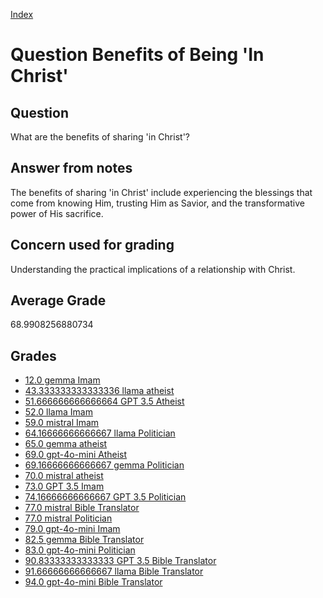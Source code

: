 
[Index](../../index.md)
# Question Benefits of Being 'In Christ'
## Question
What are the benefits of sharing 'in Christ'?

## Answer from notes
The benefits of sharing 'in Christ' include experiencing the blessings that come from knowing Him, trusting Him as Savior, and the transformative power of His sacrifice.

## Concern used for grading
Understanding the practical implications of a relationship with Christ.

## Average Grade
68.9908256880734

## Grades
 * [12.0 gemma Imam](../answers/gemma_Imam/Benefits_of_Being__In_Christ_.md)
 * [43.333333333333336 llama atheist](../answers/llama_atheist/Benefits_of_Being__In_Christ_.md)
 * [51.666666666666664 GPT 3.5 Atheist](../answers/GPT_3.5_Atheist/Benefits_of_Being__In_Christ_.md)
 * [52.0 llama Imam](../answers/llama_Imam/Benefits_of_Being__In_Christ_.md)
 * [59.0 mistral Imam](../answers/mistral_Imam/Benefits_of_Being__In_Christ_.md)
 * [64.16666666666667 llama Politician](../answers/llama_Politician/Benefits_of_Being__In_Christ_.md)
 * [65.0 gemma atheist](../answers/gemma_atheist/Benefits_of_Being__In_Christ_.md)
 * [69.0 gpt-4o-mini Atheist](../answers/gpt-4o-mini_Atheist/Benefits_of_Being__In_Christ_.md)
 * [69.16666666666667 gemma Politician](../answers/gemma_Politician/Benefits_of_Being__In_Christ_.md)
 * [70.0 mistral atheist](../answers/mistral_atheist/Benefits_of_Being__In_Christ_.md)
 * [73.0 GPT 3.5 Imam](../answers/GPT_3.5_Imam/Benefits_of_Being__In_Christ_.md)
 * [74.16666666666667 GPT 3.5 Politician](../answers/GPT_3.5_Politician/Benefits_of_Being__In_Christ_.md)
 * [77.0 mistral Bible Translator](../answers/mistral_Bible_Translator/Benefits_of_Being__In_Christ_.md)
 * [77.0 mistral Politician](../answers/mistral_Politician/Benefits_of_Being__In_Christ_.md)
 * [79.0 gpt-4o-mini Imam](../answers/gpt-4o-mini_Imam/Benefits_of_Being__In_Christ_.md)
 * [82.5 gemma Bible Translator](../answers/gemma_Bible_Translator/Benefits_of_Being__In_Christ_.md)
 * [83.0 gpt-4o-mini Politician](../answers/gpt-4o-mini_Politician/Benefits_of_Being__In_Christ_.md)
 * [90.83333333333333 GPT 3.5 Bible Translator](../answers/GPT_3.5_Bible_Translator/Benefits_of_Being__In_Christ_.md)
 * [91.66666666666667 llama Bible Translator](../answers/llama_Bible_Translator/Benefits_of_Being__In_Christ_.md)
 * [94.0 gpt-4o-mini Bible Translator](../answers/gpt-4o-mini_Bible_Translator/Benefits_of_Being__In_Christ_.md)

